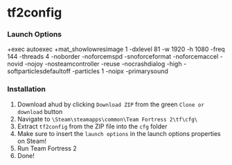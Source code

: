# tf2config

### Launch Options
+exec autoexec +mat_showlowresimage 1 -dxlevel 81 -w 1920 -h 1080 -freq 144 -threads 4 -noborder -noforcemspd -snoforceformat -noforcemaccel -novid -nojoy -nosteamcontroller -reuse -nocrashdialog -high -softparticlesdefaultoff -particles 1 -noipx -primarysound

### Installation
1. Download ahud by clicking `Download ZIP` from the green `Clone or download` button
2. Navigate to `\Steam\steamapps\common\Team Fortress 2\tf\cfg\`
3. Extract `tf2config` from the ZIP file into the `cfg` folder
4. Make sure to insert the `launch options` in the launch options properties on Steam!
5. Run Team Fortress 2
6. Done!
